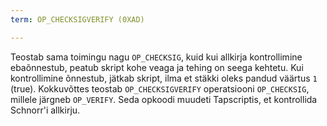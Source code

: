```yaml
---
term: OP_CHECKSIGVERIFY (0XAD)

---
```

Teostab sama toimingu nagu `OP_CHECKSIG`, kuid kui allkirja kontrollimine ebaõnnestub, peatub skript kohe veaga ja tehing on seega kehtetu. Kui kontrollimine õnnestub, jätkab skript, ilma et stäkki oleks pandud väärtus `1` (true). Kokkuvõttes teostab `OP_CHECKSIGVERIFY` operatsiooni `OP_CHECKSIG`, millele järgneb `OP_VERIFY`. Seda opkoodi muudeti Tapscriptis, et kontrollida Schnorr'i allkirju.